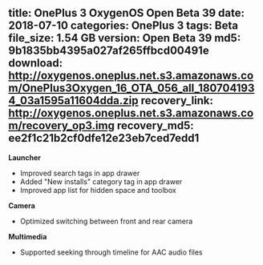 title: OnePlus 3 OxygenOS Open Beta 39
date: 2018-07-10
categories: OnePlus 3
tags: Beta
file_size: 1.54 GB
version: Open Beta 39
md5: 9b1835bb4395a027af265ffbcd00491e
download: http://oxygenos.oneplus.net.s3.amazonaws.com/OnePlus3Oxygen_16_OTA_056_all_1807041934_03a1595a11604dda.zip
recovery_link: http://oxygenos.oneplus.net.s3.amazonaws.com/recovery_op3.img
recovery_md5: ee2f1c21b2cf0dfe12e23eb7ced7edd1
---
**Launcher**
* Improved search tags in app drawer
* Added "New installs" category tag in app drawer
* Improved app list for hidden space and toolbox

**Camera**
* Optimized switching between front and rear camera

**Multimedia**
* Supported seeking through timeline for AAC audio files
